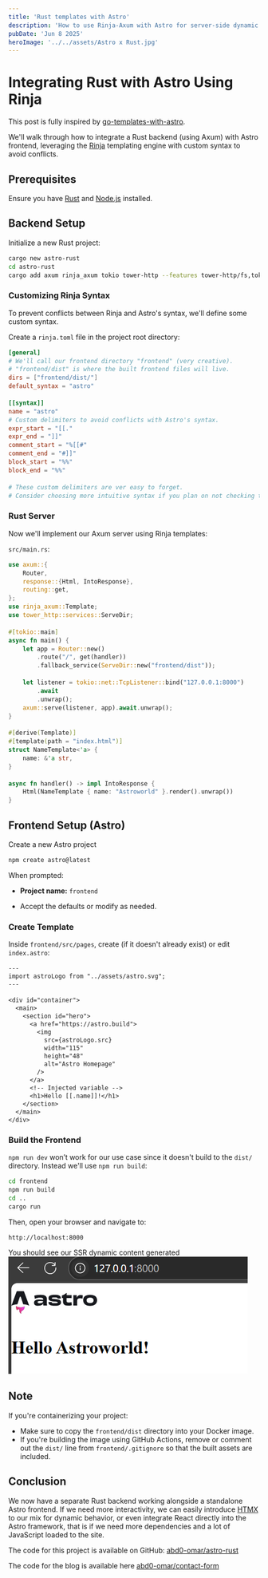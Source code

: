 ```yaml
---
title: 'Rust templates with Astro'
description: 'How to use Rinja-Axum with Astro for server-side dynamic data injection'
pubDate: 'Jun 8 2025'
heroImage: '../../assets/Astro x Rust.jpg'
---
```

# Integrating Rust with Astro Using Rinja
This post is fully inspired by [go-templates-with-astro](https://www.wingravity.com/blog/go-templates-with-astro).

We'll walk through how to integrate a Rust backend (using Axum) with Astro frontend, leveraging the [Rinja](https://rinja.readthedocs.io/) templating engine with custom syntax to avoid conflicts.

## Prerequisites

Ensure you have [Rust](https://www.rust-lang.org/tools/install) and [Node.js](https://nodejs.org/en/download/) installed.

## Backend Setup

Initialize a new Rust project:

```bash
cargo new astro-rust
cd astro-rust
cargo add axum rinja_axum tokio tower-http --features tower-http/fs,tokio/rt-multi-thread
```

### Customizing Rinja Syntax

To prevent conflicts between Rinja and Astro's syntax, we'll define some custom syntax.

Create a `rinja.toml` file in the project root directory:

```toml
[general]
# We'll call our frontend directory "frontend" (very creative).
# "frontend/dist" is where the built frontend files will live.
dirs = ["frontend/dist/"]
default_syntax = "astro"

[[syntax]]
name = "astro"
# Custom delimiters to avoid conflicts with Astro's syntax.
expr_start = "[[."
expr_end = "]]"
comment_start = "%[[#"
comment_end = "#]]"
block_start = "%%"
block_end = "%%"

# These custom delimiters are ver easy to forget.
# Consider choosing more intuitive syntax if you plan on not checking this file every once and a while.
```

### Rust Server

Now we'll implement our Axum server using Rinja templates:

`src/main.rs`:

```rust
use axum::{
    Router,
    response::{Html, IntoResponse},
    routing::get,
};
use rinja_axum::Template;
use tower_http::services::ServeDir;

#[tokio::main]
async fn main() {
    let app = Router::new()
        .route("/", get(handler))
        .fallback_service(ServeDir::new("frontend/dist"));

    let listener = tokio::net::TcpListener::bind("127.0.0.1:8000")
        .await
        .unwrap();
    axum::serve(listener, app).await.unwrap();
}

#[derive(Template)]
#[template(path = "index.html")]
struct NameTemplate<'a> {
    name: &'a str,
}

async fn handler() -> impl IntoResponse {
    Html(NameTemplate { name: "Astroworld" }.render().unwrap())
}
```

## Frontend Setup (Astro)

Create a new Astro project 

```bash
npm create astro@latest
```

When prompted:

- **Project name:** `frontend`
    
- Accept the defaults or modify as needed.
    

### Create Template

Inside `frontend/src/pages`, create (if it doesn't already exist) or edit `index.astro`:

```astro
---
import astroLogo from "../assets/astro.svg";
---

<div id="container">
  <main>
    <section id="hero">
      <a href="https://astro.build">
        <img
          src={astroLogo.src}
          width="115"
          height="48"
          alt="Astro Homepage"
        />
      </a>
      <!-- Injected variable -->
      <h1>Hello [[.name]]!</h1>
    </section>
  </main>
</div>
```

### Build the Frontend

`npm run dev` won’t work for our use case since it doesn't build to the `dist/` directory. Instead we'll use `npm run build`:

```bash
cd frontend
npm run build
cd ..
cargo run
```

Then, open your browser and navigate to:

```
http://localhost:8000
```

You should see our SSR dynamic content generated
![Injected Data Rendered](../../assets/Astroworld.png)

## Note

If you're containerizing your project:

- Make sure to copy the `frontend/dist` directory into your Docker image.
- If you're building the image using GitHub Actions, remove or comment out the `dist/` line from `frontend/.gitignore` so that the built assets are included.
    
## Conclusion

We now have a separate Rust backend working alongside a standalone Astro frontend. If we need more interactivity, we can easily introduce [HTMX](https://htmx.org/) to our mix for dynamic behavior, or even integrate React directly into the Astro framework, that is if we need more dependencies and a lot of JavaScript loaded to the site.

The code for this project is available on GitHub:
[abd0-omar/astro-rust](https://github.com/abd0-omar/astro-rust)

The code for the blog is available here
[abd0-omar/contact-form](https://github.com/abd0-omar/contact-form)
